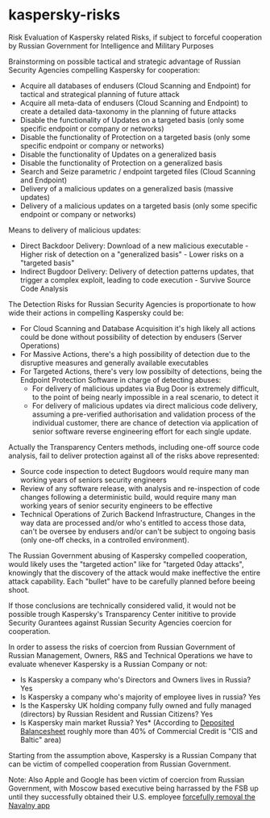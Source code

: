 # kaspersky-risks
Risk Evaluation of Kaspersky related Risks, if subject to forceful cooperation by Russian Government for Intelligence and Military Purposes


Brainstorming on possible tactical and strategic advantage of Russian Security Agencies compelling Kaspersky for cooperation:

* Acquire all databases of endusers (Cloud Scanning and Endpoint) for tactical and strategical planning of future attack
* Acquire all meta-data of endusers (Cloud Scanning and Endpoint) to create a detailed data-taxonomy in the planning of future attacks
* Disable the functionality of Updates on a targeted basis (only some specific endpoint or company or networks)
* Disable the functionality of Protection on a targeted basis (only some specific endpoint or company or networks)
* Disable the functionality of Updates on a generalized basis
* Disable the functionality of Protection on a generalized basis
* Search and Seize parametric / endpoint targeted files (Cloud Scanning and Endpoint)
* Delivery of a malicious updates on a generalized basis (massive updates)
* Delivery of a malicious updates on a targeted basis (only some specific endpoint or company or networks)

Means to delivery of malicious updates:
* Direct Backdoor Delivery: Download of a new malicious executable - Higher risk of detection on a "generalized basis" - Lower risks on a "targeted basis"
* Indirect Bugdoor Delivery: Delivery of detection patterns updates, that trigger a complex exploit, leading to code execution - Survive Source Code Analysis 

The Detection Risks for Russian Security Agencies is proportionate to how wide their actions in compelling Kaspersky could be:
* For Cloud Scanning and Database Acquisition it's high likely all actions could be done without possibility of detection by endusers (Server Operations)
* For Massive Actions, there's a high possibility of detection due to the disruptive measures and generally available executables
* For Targeted Actions, there's very low possibilty of detections, being the Endpoint Protection Software in charge of detecting abuses:
  * For delivery of malicious updates via Bug Door is extremely difficult, to the point of being nearly impossible in a real scenario, to detect it
  * For delivery of malicious updates via direct malicious code delivery, assuming a pre-verified authorisation and validation process of the individual customer, there are chance of detection via application of senior software reverse engineering effort for each single update.

Actually the Transparency Centers methods, including one-off source code analysis, fail to deliver protection against all of the risks above represented:
* Source code inspection to detect Bugdoors would require many man working years of seniors security engineers
* Review of any software release, with analysis and re-inspection of code changes following a deterministic build, would require many man working years of senior security engineers to be effective
* Technical Operations of Zurich Backend Infrastructure, Changes in the way data are processed and/or who's entitled to access those data, can't be oversee by endusers and/or can't be subject to ongoing basis (only one-off checks, in a controlled environment).

The Russian Government abusing of Kaspersky compelled cooperation, would likely uses the "targeted action" like for "targeted 0day attacks", knowingly that the discovery of the attack would make ineffective the entire attack capability. Each "bullet" have to be carefully planned before beeing shoot.

If those conclusions are technically considered valid, it would not be possible trough Kaspersky's Transparency Center inititive to provide Security Gurantees against Russian Security Agencies coercion for cooperation.

In order to assess the risks of coercion from Russian Government of Russian Management, Owners, R&S and Technical Operations we have to evaluate whenever Kaspersky is a Russian Company or not:
* Is Kaspersky a company who's Directors and Owners lives in Russia? Yes
* Is Kaspersky a company who's majority of employee lives in russia? Yes
* Is the Kaspersky UK holding company fully owned and fully managed (directors) by Russian Resident and Russian Citizens? Yes
* Is Kaspersky main market Russia? Yes* (According to [Deposited Balancesheet](https://twitter.com/fpietrosanti/status/1505509077132226561?s=20&t=92u84NnRqWf70NdPSFf6pw) roughly more than 40% of Commercial Credit is "CIS and Baltic" area)

Starting from the assumption above, Kaspersky is a Russian Company that can be victim of compelled cooperation from Russian Government.

Note: Also Apple and Google has been victim of coercion from Russian Government, with Moscow based executive being harrassed by the FSB up until they successfully obtained their U.S. employee [forcefully removal the Navalny app](https://www.nytimes.com/2021/09/17/world/europe/russia-navalny-app-election.html)
